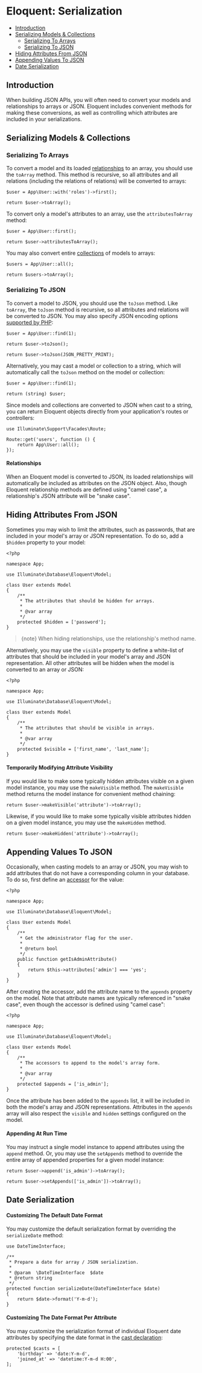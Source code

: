 # Eloquent: Serialization

- [Introduction](#introduction)
- [Serializing Models & Collections](#serializing-models-and-collections)
    - [Serializing To Arrays](#serializing-to-arrays)
    - [Serializing To JSON](#serializing-to-json)
- [Hiding Attributes From JSON](#hiding-attributes-from-json)
- [Appending Values To JSON](#appending-values-to-json)
- [Date Serialization](#date-serialization)

<a name="introduction"></a>
## Introduction

When building JSON APIs, you will often need to convert your models and relationships to arrays or JSON. Eloquent includes convenient methods for making these conversions, as well as controlling which attributes are included in your serializations.

<a name="serializing-models-and-collections"></a>
## Serializing Models & Collections

<a name="serializing-to-arrays"></a>
### Serializing To Arrays

To convert a model and its loaded [relationships](/docs/{{version}}/eloquent-relationships) to an array, you should use the `toArray` method. This method is recursive, so all attributes and all relations (including the relations of relations) will be converted to arrays:

    $user = App\User::with('roles')->first();

    return $user->toArray();

To convert only a model's attributes to an array, use the `attributesToArray` method:

    $user = App\User::first();

    return $user->attributesToArray();

You may also convert entire [collections](/docs/{{version}}/eloquent-collections) of models to arrays:

    $users = App\User::all();

    return $users->toArray();

<a name="serializing-to-json"></a>
### Serializing To JSON

To convert a model to JSON, you should use the `toJson` method. Like `toArray`, the `toJson` method is recursive, so all attributes and relations will be converted to JSON. You may also specify JSON encoding options [supported by PHP](https://secure.php.net/manual/en/function.json-encode.php):

    $user = App\User::find(1);

    return $user->toJson();

    return $user->toJson(JSON_PRETTY_PRINT);

Alternatively, you may cast a model or collection to a string, which will automatically call the `toJson` method on the model or collection:

    $user = App\User::find(1);

    return (string) $user;

Since models and collections are converted to JSON when cast to a string, you can return Eloquent objects directly from your application's routes or controllers:

    use Illuminate\Support\Facades\Route;

    Route::get('users', function () {
        return App\User::all();
    });

#### Relationships

When an Eloquent model is converted to JSON, its loaded relationships will automatically be included as attributes on the JSON object. Also, though Eloquent relationship methods are defined using "camel case", a relationship's JSON attribute will be "snake case".

<a name="hiding-attributes-from-json"></a>
## Hiding Attributes From JSON

Sometimes you may wish to limit the attributes, such as passwords, that are included in your model's array or JSON representation. To do so, add a `$hidden` property to your model:

    <?php

    namespace App;

    use Illuminate\Database\Eloquent\Model;

    class User extends Model
    {
        /**
         * The attributes that should be hidden for arrays.
         *
         * @var array
         */
        protected $hidden = ['password'];
    }

> {note} When hiding relationships, use the relationship's method name.

Alternatively, you may use the `visible` property to define a white-list of attributes that should be included in your model's array and JSON representation. All other attributes will be hidden when the model is converted to an array or JSON:

    <?php

    namespace App;

    use Illuminate\Database\Eloquent\Model;

    class User extends Model
    {
        /**
         * The attributes that should be visible in arrays.
         *
         * @var array
         */
        protected $visible = ['first_name', 'last_name'];
    }

#### Temporarily Modifying Attribute Visibility

If you would like to make some typically hidden attributes visible on a given model instance, you may use the `makeVisible` method. The `makeVisible` method returns the model instance for convenient method chaining:

    return $user->makeVisible('attribute')->toArray();

Likewise, if you would like to make some typically visible attributes hidden on a given model instance, you may use the `makeHidden` method.

    return $user->makeHidden('attribute')->toArray();

<a name="appending-values-to-json"></a>
## Appending Values To JSON

Occasionally, when casting models to an array or JSON, you may wish to add attributes that do not have a corresponding column in your database. To do so, first define an [accessor](/docs/{{version}}/eloquent-mutators) for the value:

    <?php

    namespace App;

    use Illuminate\Database\Eloquent\Model;

    class User extends Model
    {
        /**
         * Get the administrator flag for the user.
         *
         * @return bool
         */
        public function getIsAdminAttribute()
        {
            return $this->attributes['admin'] === 'yes';
        }
    }

After creating the accessor, add the attribute name to the `appends` property on the model. Note that attribute names are typically referenced in "snake case", even though the accessor is defined using "camel case":

    <?php

    namespace App;

    use Illuminate\Database\Eloquent\Model;

    class User extends Model
    {
        /**
         * The accessors to append to the model's array form.
         *
         * @var array
         */
        protected $appends = ['is_admin'];
    }

Once the attribute has been added to the `appends` list, it will be included in both the model's array and JSON representations. Attributes in the `appends` array will also respect the `visible` and `hidden` settings configured on the model.

#### Appending At Run Time

You may instruct a single model instance to append attributes using the `append` method. Or, you may use the `setAppends` method to override the entire array of appended properties for a given model instance:

    return $user->append('is_admin')->toArray();

    return $user->setAppends(['is_admin'])->toArray();

<a name="date-serialization"></a>
## Date Serialization

#### Customizing The Default Date Format

You may customize the default serialization format by overriding the `serializeDate` method:

    use DateTimeInterface;

    /**
     * Prepare a date for array / JSON serialization.
     *
     * @param  \DateTimeInterface  $date
     * @return string
     */
    protected function serializeDate(DateTimeInterface $date)
    {
        return $date->format('Y-m-d');
    }

#### Customizing The Date Format Per Attribute

You may customize the serialization format of individual Eloquent date attributes by specifying the date format in the [cast declaration](/docs/{{version}}/eloquent-mutators#attribute-casting):

    protected $casts = [
        'birthday' => 'date:Y-m-d',
        'joined_at' => 'datetime:Y-m-d H:00',
    ];
